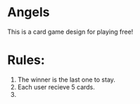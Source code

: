 # Angels
This is a card game design for playing free!

# Rules:
1. The winner is the last one to stay.
2. Each user recieve 5 cards.
3. 
